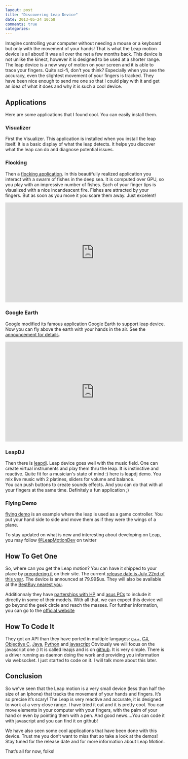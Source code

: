 ```yaml
---
layout: post
title: "Discovering Leap Device"
date: 2013-05-24 10:58
comments: true
categories: 
---
```


Imagine controlling your computer without needing a mouse or a keyboard but only with the 
movement of your hands! That is what the Leap motion device is all about! It was
all over the net a few months back. This device is not unlike the kinect, however it is
designed to be used at a shorter range. The leap device is a new way of motion on your
screen and it is able to trace your fingers. Quite sci-fi, don't you think?
Especially when you see the accuracy, even the slightest movement of your fingers is tracked.
They have been nice enough to send me one so that I could play with it and get an idea of
what it does and why it is such a cool device. 

## Applications
Here are some applications that I found cool. You can easily install them.

### Visualizer

First the Visualizer. This application is installed when you install the leap itself.
It is a basic display of what the leap detects. It helps you discover what the leap 
can do and diagnose potential issues. 

### Flocking

Then a [flocking application](https://developer.leapmotion.com/blog/new-demo-available-flocking). 
In this beautifully realized application you interact with a swarm of fishes in the deep sea.
It is computed over GPU, so you play with an impressive number of fishes. 
Each of your finger tips is visualized with a nice incandescent fire. 
Fishes are attracted by your fingers. But as soon as you move it you scare them away.
Just excelent!

<iframe width="560" height="315" src="http://www.youtube.com/embed/e--L3pArf-c" frameborder="0" allowfullscreen></iframe>

### Google Earth

Google modified its famous application Google Earth to support leap device.
Now you can fly above the earth with your hands in the air. 
See the [announcement for details](http://www.theverge.com/2013/4/22/4246612/google-will-release-google-earth-app-for-leap-motion). 

<iframe width="560" height="315" src="http://www.youtube.com/embed/RebX7YEn3GQ" frameborder="0" allowfullscreen></iframe>

### LeapDJ

Then there is [leapdj](https://developer.leapmotion.com/downloads/leap-motion/leap-dj-demo). 
Leap device goes well with the music field. One can create virtual instruments and play them thru the leap.
It is instinctive and reactive. Quite fit for a musician's state of mind :) here is leapdj demo. 
You mix live music with 2 platines, sliders for volume and balance.  
You can push buttons to create sounds effects. And you can do that with all your fingers at the same time. 
Definitely a fun application ;)

### Flying Demo

[flying demo](https://developer.leapmotion.com/downloads/leap-motion/leap-flying-demo) is an example where 
the leap is used as a game controller.
You put your hand side to side and move them as if they were the wings of a plane. 

To stay updated on what is new and interesting about developing on Leap, you may follow [@LeapMotionDev](https://twitter.com/LeapMotionDev) on twitter

## How To Get One
So, where can you get the Leap motion? 
You can have it shipped to your place by [preordering it](https://www.leapmotion.com/preorder/new) on their site.
The current [release date is July 22nd of this year](http://blog.leapmotion.com/post/48872742284/release-date-update).
The device is announced at 79.99$us.
They will also be available at the [BestBuy nearest you](http://www.bestbuy.com/).

Additionnaly they have 
[parterships with HP](https://developer.leapmotion.com/blog/leap-motion-to-embed-3-d-motion-control-through-hp-collaboration)
and 
[asus PCs](http://uk.ign.com/articles/2013/01/03/kinect-like-motion-tracking-coming-to-asus-pcs)
to include it directly in some of their models.
With all that, we can expect this device will go beyond the geek circle and reach the masses.
For further information, you can go to the [official website](https://www.leapmotion.com/)

## How To Code It

They got an API than they have ported in multiple langages:
[c++](https://developer.leapmotion.com/documentation/guide/Sample_C++_Tutorial),
[C#](https://developer.leapmotion.com/documentation/guide/Sample_C%23_Tutorial),
[Objective C](https://developer.leapmotion.com/documentation/guide/Sample_ObjectiveC_Tutorial),
[Java](https://developer.leapmotion.com/documentation/guide/Sample_Java_Tutorial),
[Python](https://developer.leapmotion.com/documentation/guide/Sample_Python_Tutorial)
and 
[javascript](https://developer.leapmotion.com/documentation/guide/Sample_JavaScript_Tutorial)
Obviously we will focus on the javascript one :) It is called leapjs and is on [github](https://github.com/leapmotion/leapjs).
It is very simple. There is a driver running as daemon doing the work and providing you information via websocket.
I just started to code on it. I will talk more about this later.

## Conclusion
So we’ve seen that the Leap  motion is a very small device (less than half the size of an Iphone) 
that tracks the movement of your hands and fingers. 
It’s so precise it’s scary! 
The Leap is very reactive and accurate, it is designed to work at a very close range.
I have tried it out and it is pretty cool.
You can move elements in your computer with your fingers, with the palm of your hand 
or even by pointing them with a pen.
And good news....You can code it with javascript and you can find it on github!

We have also seen some cool applications that have been done with this device.
Trust me you don’t want to miss that so take a look at the demos!
Stay tuned for the release date and for more information about Leap Motion.

That’s all for now, folks! 


